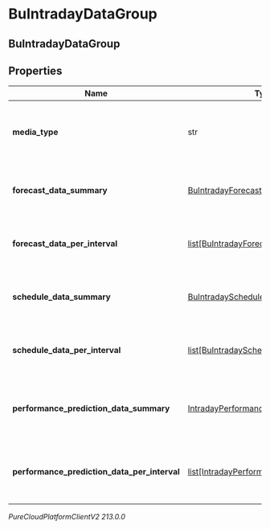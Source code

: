# BuIntradayDataGroup

## BuIntradayDataGroup

## Properties

|Name | Type | Description | Notes|
|------------ | ------------- | ------------- | -------------|
| **media_type** | str | The media type associated with this intraday group | [optional] |
| **forecast_data_summary** | [BuIntradayForecastData](BuIntradayForecastData) | Forecast data summary for this date range | [optional] |
| **forecast_data_per_interval** | [list[BuIntradayForecastData]](BuIntradayForecastData) | Forecast data per interval for this date range | [optional] |
| **schedule_data_summary** | [BuIntradayScheduleData](BuIntradayScheduleData) | Schedule data summary for this date range | [optional] |
| **schedule_data_per_interval** | [list[BuIntradayScheduleData]](BuIntradayScheduleData) | Schedule data per interval for this date range | [optional] |
| **performance_prediction_data_summary** | [IntradayPerformancePredictionData](IntradayPerformancePredictionData) | Performance prediction data summary for this date range | [optional] |
| **performance_prediction_data_per_interval** | [list[IntradayPerformancePredictionData]](IntradayPerformancePredictionData) | Performance prediction data per interval for this date range | [optional] |



_PureCloudPlatformClientV2 213.0.0_
